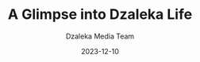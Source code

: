 ---
title: A Glimpse into Dzaleka Life
description: A photo documentary showcasing daily life, resilience, and community spirit in Dzaleka Refugee Camp.
date: 2023-12-10
category: Guide
fileType: link
resourceUrl: 'https://inuaadvocacy.org/2024/03/a-glimpse-into-life-at-dzaleka-refugee-camp/'
downloadUrl: 'https://inuaadvocacy.org/2024/03/a-glimpse-into-life-at-dzaleka-refugee-camp/'
fileSize: '25 MB'
lastUpdated: 2024-02-15
languages: ['English', 'French', 'Swahili']
featured: true
author: Dzaleka Media Team
---